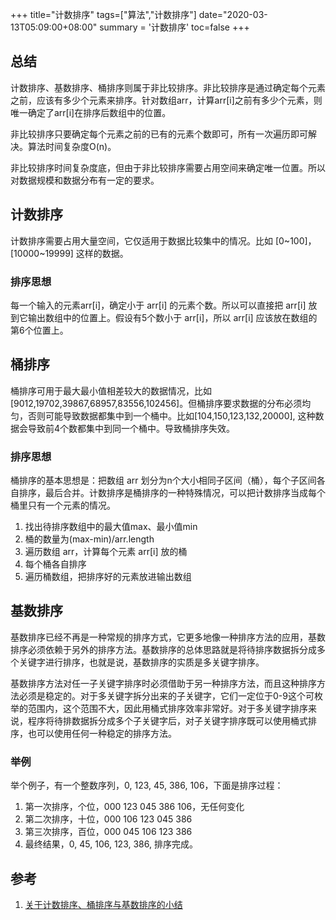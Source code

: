 +++
title="计数排序"
tags=["算法","计数排序"]
date="2020-03-13T05:09:00+08:00"
summary = '计数排序'
toc=false
+++

总结
----

计数排序、基数排序、桶排序则属于非比较排序。非比较排序是通过确定每个元素之前，应该有多少个元素来排序。针对数组arr，计算arr[i]之前有多少个元素，则唯一确定了arr[i]在排序后数组中的位置。

非比较排序只要确定每个元素之前的已有的元素个数即可，所有一次遍历即可解决。算法时间复杂度O(n)。

非比较排序时间复杂度底，但由于非比较排序需要占用空间来确定唯一位置。所以对数据规模和数据分布有一定的要求。

计数排序
--------

计数排序需要占用大量空间，它仅适用于数据比较集中的情况。比如 [0~100]，[10000~19999] 这样的数据。

### 排序思想

每一个输入的元素arr[i]，确定小于 arr[i] 的元素个数。所以可以直接把 arr[i] 放到它输出数组中的位置上。假设有5个数小于 arr[i]，所以 arr[i] 应该放在数组的第6个位置上。

桶排序
------

桶排序可用于最大最小值相差较大的数据情况，比如[9012,19702,39867,68957,83556,102456]。但桶排序要求数据的分布必须均匀，否则可能导致数据都集中到一个桶中。比如[104,150,123,132,20000], 这种数据会导致前4个数都集中到同一个桶中。导致桶排序失效。

### 排序思想

桶排序的基本思想是：把数组 arr 划分为n个大小相同子区间（桶），每个子区间各自排序，最后合并。计数排序是桶排序的一种特殊情况，可以把计数排序当成每个桶里只有一个元素的情况。

1.	找出待排序数组中的最大值max、最小值min
2.	桶的数量为(max-min)/arr.length
3.	遍历数组 arr，计算每个元素 arr[i] 放的桶
4.	每个桶各自排序
5.	遍历桶数组，把排序好的元素放进输出数组

基数排序
--------

基数排序已经不再是一种常规的排序方式，它更多地像一种排序方法的应用，基数排序必须依赖于另外的排序方法。基数排序的总体思路就是将待排序数据拆分成多个关键字进行排序，也就是说，基数排序的实质是多关键字排序。

基数排序方法对任一子关键字排序时必须借助于另一种排序方法，而且这种排序方法必须是稳定的。对于多关键字拆分出来的子关键字，它们一定位于0-9这个可枚举的范围内，这个范围不大，因此用桶式排序效率非常好。对于多关键字排序来说，程序将待排数据拆分成多个子关键字后，对子关键字排序既可以使用桶式排序，也可以使用任何一种稳定的排序方法。

### 举例

举个例子，有一个整数序列，0, 123, 45, 386, 106，下面是排序过程：

1.	第一次排序，个位，000 123 045 386 106，无任何变化
2.	第二次排序，十位，000 106 123 045 386
3.	第三次排序，百位，000 045 106 123 386
4.	最终结果，0, 45, 106, 123, 386, 排序完成。

参考
----

1.	[关于计数排序、桶排序与基数排序的小结](https://www.cnblogs.com/protected/p/6603536.html)


